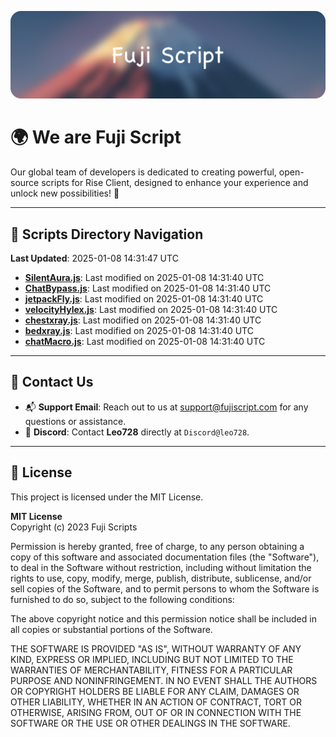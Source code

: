 ![Banner](.github/b.webp)

# 🌍 **We are Fuji Script**

Our global team of developers is dedicated to creating powerful, open-source scripts for Rise Client, designed to enhance your experience and unlock new possibilities! 🌟

---
<!-- SCRIPTS_NAVIGATION_START -->
## 📂 **Scripts Directory Navigation**

**Last Updated**: 2025-01-08 14:31:47 UTC

- **[SilentAura.js](scripts/SilentAura.js)**: Last modified on 2025-01-08 14:31:40 UTC
- **[ChatBypass.js](scripts/ChatBypass.js)**: Last modified on 2025-01-08 14:31:40 UTC
- **[jetpackFly.js](scripts/jetpackFly.js)**: Last modified on 2025-01-08 14:31:40 UTC
- **[velocityHylex.js](scripts/velocityHylex.js)**: Last modified on 2025-01-08 14:31:40 UTC
- **[chestxray.js](scripts/chestxray.js)**: Last modified on 2025-01-08 14:31:40 UTC
- **[bedxray.js](scripts/bedxray.js)**: Last modified on 2025-01-08 14:31:40 UTC
- **[chatMacro.js](scripts/chatMacro.js)**: Last modified on 2025-01-08 14:31:40 UTC

<!-- SCRIPTS_NAVIGATION_END -->

---

## 💬 **Contact Us**  
- 📬 **Support Email**: Reach out to us at [support@fujiscript.com](mailto:support@fujiscript.com) for any questions or assistance.  
- 💬 **Discord**: Contact **Leo728** directly at `Discord@leo728`.

---

## 📜 **License**

This project is licensed under the MIT License.  

**MIT License**  
Copyright (c) 2023 Fuji Scripts  

Permission is hereby granted, free of charge, to any person obtaining a copy of this software and associated documentation files (the "Software"), to deal in the Software without restriction, including without limitation the rights to use, copy, modify, merge, publish, distribute, sublicense, and/or sell copies of the Software, and to permit persons to whom the Software is furnished to do so, subject to the following conditions:  

The above copyright notice and this permission notice shall be included in all copies or substantial portions of the Software.  

THE SOFTWARE IS PROVIDED "AS IS", WITHOUT WARRANTY OF ANY KIND, EXPRESS OR IMPLIED, INCLUDING BUT NOT LIMITED TO THE WARRANTIES OF MERCHANTABILITY, FITNESS FOR A PARTICULAR PURPOSE AND NONINFRINGEMENT. IN NO EVENT SHALL THE AUTHORS OR COPYRIGHT HOLDERS BE LIABLE FOR ANY CLAIM, DAMAGES OR OTHER LIABILITY, WHETHER IN AN ACTION OF CONTRACT, TORT OR OTHERWISE, ARISING FROM, OUT OF OR IN CONNECTION WITH THE SOFTWARE OR THE USE OR OTHER DEALINGS IN THE SOFTWARE.  
